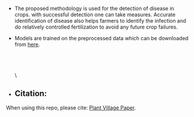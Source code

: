 * The proposed methodology is used for the detection of disease in crops. with successful detection one can take measures. Accurate identification of disease also helps farmers to identify the infection and do relatively controlled fertilization to avoid any future crop failures.

* Models are trained on the preprocessed data which can be downloaded from [here](https://www.kaggle.com/datasets/emmarex/plantdisease).
\
\
\
\
\
\
* ## Citation: ##
 When using this repo, please cite: [Plant Village Paper](https://arxiv.org/abs/1511.08060).
